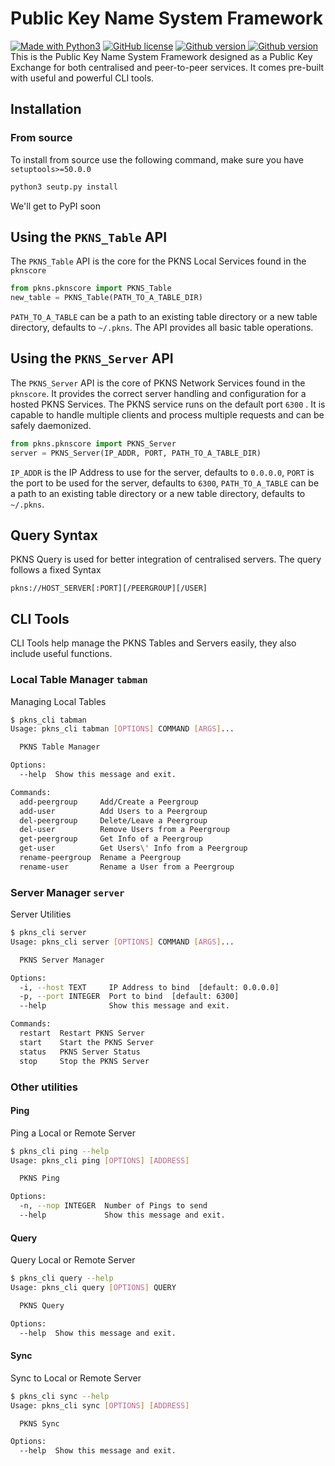 
# Public Key Name System Framework
[![Made with Python3](https://img.shields.io/badge/Made%20With-Python3-blue)](https://www.python.org/) [![GitHub license](https://img.shields.io/badge/license-AGPLv3-purple.svg)](https://github.com/anubhav-narayan/PKNS/blob/master/LICENSE) [![Github version](https://img.shields.io/badge/version-0.4.0-green)
](http://github.com/anubhav-narayan/PKNS) [![Github version](https://img.shields.io/badge/status-Public%20Beta-green)
](http://github.com/anubhav-narayan/PKNS)\
This is the Public Key Name System Framework designed as a Public Key Exchange for both centralised and peer-to-peer services. It comes pre-built with useful and powerful CLI tools.
## Installation
### From source
To install from source use the following command, make sure you have `setuptools>=50.0.0`
```bash
python3 seutp.py install
```
We'll get to PyPI soon
## Using the `PKNS_Table` API
The `PKNS_Table` API is the core for the PKNS Local Services found in the `pknscore`
```python
from pkns.pknscore import PKNS_Table
new_table = PKNS_Table(PATH_TO_A_TABLE_DIR)
```
 `PATH_TO_A_TABLE` can be a path to an existing table directory or a new table directory, defaults to `~/.pkns`.
 The API provides all basic table operations.
 ## Using the `PKNS_Server` API
 The `PKNS_Server` API is the core of PKNS Network Services found in the  `pknscore`. It provides the correct server handling and configuration for a hosted PKNS Services. The PKNS service runs on the default port `6300` .  It is capable to handle multiple clients and process multiple requests and can be safely daemonized.
 ```python
 from pkns.pknscore import PKNS_Server
 server = PKNS_Server(IP_ADDR, PORT, PATH_TO_A_TABLE_DIR)
 ```
 `IP_ADDR` is the IP Address to use for the server, defaults to `0.0.0.0`,  `PORT` is the port to be used for the server, defaults to `6300`,  `PATH_TO_A_TABLE` can be a path to an existing table directory or a new table directory, defaults to `~/.pkns`.
## Query Syntax
PKNS Query is used for better integration of centralised servers. The query follows a fixed Syntax
```
pkns://HOST_SERVER[:PORT][/PEERGROUP][/USER]
```
## CLI Tools
CLI Tools help manage the PKNS Tables and Servers easily, they also include useful functions.
###  Local Table Manager `tabman`
Managing Local Tables
```bash
$ pkns_cli tabman
Usage: pkns_cli tabman [OPTIONS] COMMAND [ARGS]...

  PKNS Table Manager

Options:
  --help  Show this message and exit.

Commands:
  add-peergroup     Add/Create a Peergroup
  add-user          Add Users to a Peergroup
  del-peergroup     Delete/Leave a Peergroup
  del-user          Remove Users from a Peergroup
  get-peergroup     Get Info of a Peergroup
  get-user          Get Users\' Info from a Peergroup
  rename-peergroup  Rename a Peergroup
  rename-user       Rename a User from a Peergroup

```
### Server Manager `server`
Server Utilities
```bash
$ pkns_cli server
Usage: pkns_cli server [OPTIONS] COMMAND [ARGS]...

  PKNS Server Manager

Options:
  -i, --host TEXT     IP Address to bind  [default: 0.0.0.0]
  -p, --port INTEGER  Port to bind  [default: 6300]
  --help              Show this message and exit.

Commands:
  restart  Restart PKNS Server
  start    Start the PKNS Server
  status   PKNS Server Status
  stop     Stop the PKNS Server

```
### Other utilities
#### Ping
Ping a Local or Remote Server
```bash
$ pkns_cli ping --help
Usage: pkns_cli ping [OPTIONS] [ADDRESS]

  PKNS Ping

Options:
  -n, --nop INTEGER  Number of Pings to send
  --help             Show this message and exit.

```
#### Query
Query Local or Remote Server
```bash
$ pkns_cli query --help
Usage: pkns_cli query [OPTIONS] QUERY

  PKNS Query

Options:
  --help  Show this message and exit.
``` 
#### Sync
Sync to Local or Remote Server
```bash
$ pkns_cli sync --help
Usage: pkns_cli sync [OPTIONS] [ADDRESS]

  PKNS Sync

Options:
  --help  Show this message and exit.
```

